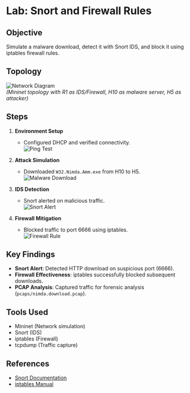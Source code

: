 # Lab: Snort and Firewall Rules

## Objective
Simulate a malware download, detect it with Snort IDS, and block it using iptables firewall rules.

## Topology
![Network Diagram](screenshots/3_mininet_start.png)  
*(Mininet topology with R1 as IDS/Firewall, H10 as malware server, H5 as attacker)*

## Steps
1. **Environment Setup**  
   - Configured DHCP and verified connectivity.  
   ![Ping Test](screenshots/2_ping_test.png)

2. **Attack Simulation**  
   - Downloaded `W32.Nimda.Amm.exe` from H10 to H5.  
   ![Malware Download](screenshots/6_wget_download.png)

3. **IDS Detection**  
   - Snort alerted on malicious traffic.  
   ![Snort Alert](screenshots/8_snort_alert.png)

4. **Firewall Mitigation**  
   - Blocked traffic to port 6666 using iptables.  
   ![Firewall Rule](screenshots/9_iptables_rule.png)

## Key Findings
- **Snort Alert**: Detected HTTP download on suspicious port (6666).  
- **Firewall Effectiveness**: iptables successfully blocked subsequent downloads.  
- **PCAP Analysis**: Captured traffic for forensic analysis (`pcaps/nimda.download.pcap`).

## Tools Used
- Mininet (Network simulation)
- Snort (IDS)
- iptables (Firewall)
- tcpdump (Traffic capture)

## References
- [Snort Documentation](https://www.snort.org/)
- [iptables Manual](https://linux.die.net/man/8/iptables)
